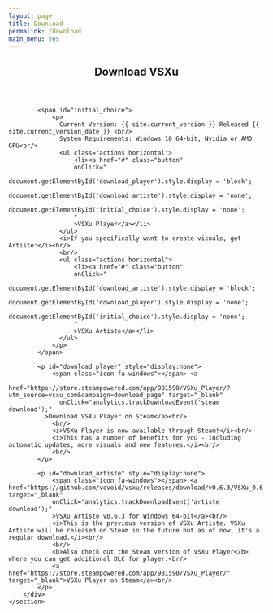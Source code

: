 ```yaml
---
layout: page
title: Download
permalink: /download
main_menu: yes
---
```

<div id="main" class="alt">
    <section id="one">
        <div class="inner">
            <header class="major">
                <h1>Download VSXu</h1>
            </header>
            
            <span id="initial_choice">
                <p>
                  Current Version: {{ site.current_version }} Released {{ site.current_version_date }} <br/>
                  System Requirements: Windows 10 64-bit, Nvidia or AMD GPU<br/>
                  <ul class="actions horizontal">
                      <li><a href="#" class="button" 
                      onClick="
                          document.getElementById('download_player').style.display = 'block'; 
                          document.getElementById('download_artiste').style.display = 'none';
                          document.getElementById('initial_choice').style.display = 'none';
                      "
                      >VSXu Player</a></li>
                  </ul>
                  <i>If you specifically want to create visuals, get Artiste:</i><br/>
                  <br/>
                  <ul class="actions horizontal">
                      <li><a href="#" class="button" 
                      onClick="
                          document.getElementById('download_artiste').style.display = 'block'; 
                          document.getElementById('download_player').style.display = 'none';
                          document.getElementById('initial_choice').style.display = 'none';
                      "
                      >VSXu Artiste</a></li>
                  </ul>
                </p>
            </span>
                        
            <p id="download_player" style="display:none">
                <span class="icon fa-windows"></span> <a 
                  href="https://store.steampowered.com/app/981590/VSXu_Player/?utm_source=vsxu_com&campaign=download_page" target="_blank"
                  onClick="analytics.trackDownloadEvent('steam download');"
              >Download VSXu Player on Steam</a><br/>
                <br/>
                <i>VSXu Player is now available through Steam!</i><br/>
                <i>This has a number of benefits for you - including automatic updates, more visuals and new features.</i><br/>
                <br/>
            </p>
            
            <p id="download_artiste" style="display:none">
                <span class="icon fa-windows"></span> <a href="https://github.com/vovoid/vsxu/releases/download/v0.6.3/VSXu_0.6.3_amd64.exe" target="_blank"
                onClick="analytics.trackDownloadEvent('artiste download');"
                >VSXu Artiste v0.6.3 for Windows 64-bit</a><br/>
                <i>This is the previous version of VSXu Artiste. VSXu Artiste will be released on Steam in the future but as of now, it's a regular download.</i><br/>
                <br/>
                <b>Also check out the Steam version of VSXu Player</b> where you can get additional DLC for player:<br/>
                <a href="https://store.steampowered.com/app/981590/VSXu_Player/" target="_blank">VSXu Player on Steam</a><br/>
            </p>
        </div>
    </section>
</div>
